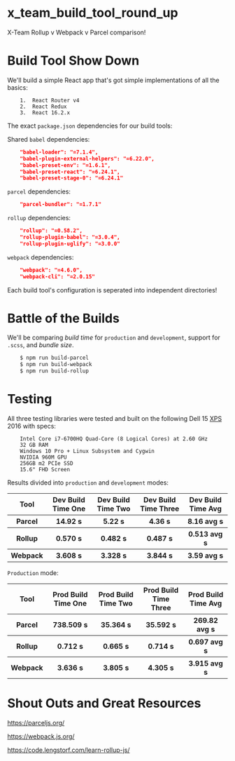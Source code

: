 # x_team_build_tool_round_up

X-Team Rollup v Webpack v Parcel comparison!

# Build Tool Show Down

We'll build a simple React app that's got simple implementations of all the basics:
```
    1.  React Router v4
    2.  React Redux
    3.  React 16.2.x
```

The exact `package.json` dependencies for our build tools:

Shared `babel` dependencies:
```json
    "babel-loader": "=7.1.4",
    "babel-plugin-external-helpers": "=6.22.0",
    "babel-preset-env": "=1.6.1",
    "babel-preset-react": "=6.24.1",
    "babel-preset-stage-0": "=6.24.1"
```

`parcel` dependencies:
```json
    "parcel-bundler": "=1.7.1"
```

`rollup` dependencies:
```json
    "rollup": "=0.58.2",
    "rollup-plugin-babel": "=3.0.4",
    "rollup-plugin-uglify": "=3.0.0"
```

`webpack` dependencies:
```json
    "webpack": "=4.6.0",
    "webpack-cli": "=2.0.15"
```

Each build tool's configuration is seperated into independent directories!

# Battle of the Builds

We'll be comparing *build time* for `production` and `development`, support for `.scss`, and *bundle size*.

```bash
    $ npm run build-parcel
    $ npm run build-webpack
    $ npm run build-rollup
```

# Testing

All three testing libraries were tested and built on the following Dell 15 <a href="https://pilot.search.dell.com/laptops/xps">XPS</a> 2016 with specs:

```
    Intel Core i7-6700HQ Quad-Core (8 Logical Cores) at 2.60 GHz
    32 GB RAM
    Windows 10 Pro + Linux Subsystem and Cygwin
    NVIDIA 960M GPU
    256GB m2 PCIe SSD
    15.6" FHD Screen
```

Results divided into `production` and `development` modes:

<table>
    <thead>
        <tr>
            <th>Tool</th>
            <th>Dev Build Time One</th>
            <th>Dev Build Time Two</th>
            <th>Dev Build Time Three</th>
            <th>Dev Build Time Avg</th>
        </tr>
    </thead>
    <tbody>
        <tr>
            <th>Parcel</th>
            <th>14.92 s</th>
            <th>5.22 s</th>
            <th>4.36 s</th>
            <th>8.16 avg s</th>
        </tr>
        <tr>
            <th>Rollup</th>
            <th>0.570 s</th>
            <th>0.482 s</th>
            <th>0.487 s</th>
            <th>0.513 avg s</th>
        </tr>
        <tr>
            <th>Webpack</th>
            <th>3.608 s</th>
            <th>3.328 s</th>
            <th>3.844 s</th>
            <th>3.59 avg s</th>
        </tr>
    </tbody>
</table>

`Production` mode:

<table>
    <thead>
        <tr>
            <th>Tool</th>
            <th>Prod Build Time One</th>
            <th>Prod Build Time Two</th>
            <th>Prod Build Time Three</th>
            <th>Prod Build Time Avg</th>
        </tr>
    </thead>
    <tbody>
        <tr>
            <th>Parcel</th>
            <th>738.509 s</th>
            <th>35.364 s</th>
            <th>35.592 s</th>
            <th>269.82 avg s</th>
        </tr>
        <tr>
            <th>Rollup</th>
            <th>0.712 s</th>
            <th>0.665 s</th>
            <th>0.714 s</th>
            <th>0.697 avg s</th>
        </tr>
        <tr>
            <th>Webpack</th>
            <th>3.636 s</th>
            <th>3.805 s</th>
            <th>4.305 s</th>
            <th>3.915 avg s</th>
        </tr>
    </tbody>
</table>

# Shout Outs and Great Resources

https://parceljs.org/

https://webpack.js.org/

https://code.lengstorf.com/learn-rollup-js/
